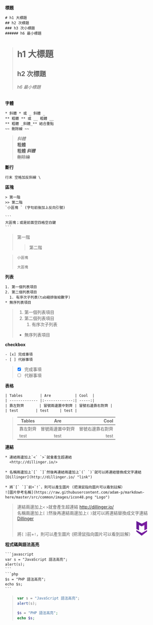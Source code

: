 **標題**

    # h1 大標題 
    ## h2 次標題
    ### h3 次小標題
    ###### h6 最小標題
> # h1 大標題
> ## h2 次標題
> ###### h6 最小標題
**字體**

    * 斜體 * 或 _ 斜體 _
    ** 粗體 ** 或 __ 粗體 __
    ** 粗體 _斜體_** 結合重點
    ~~ 刪除線 ~~
> *斜體* \
> **粗體** \
> **粗體 _斜體_** \
> ~~刪除線~~ 
    
**斷行**

    行末 空格加反斜線 \
**區塊**

    > 第一階
    >> 第二階
    `小區塊 ` (字句前後加上反向引號)
    
    ```
    大區塊；或是前面空四格空白鍵
    ```
> 第一階
>> 第二階

>`小區塊`
> ```
> 大區塊
> ```
**列表**

    1. 第一個列表項目
    2. 第二個列表項目
      1. 有序次子列表(tab縮排後給數字)
    * 無序列表項目
> 1. 第一個列表項目
> 2. 第二個列表項目  
>     1. 有序次子列表
> * 無序列表項目 

**checkbox**

    - [x] 完成事項
    - [ ] 代辦事項  
> - [x] 完成事項 
> - [ ] 代辦事項

**表格**
  
    | Tables        | Are           | Cool  |
    | ------------- |:-------------:| -----:|
    | 靠左對齊       | 冒號兩邊置中對齊 | 冒號右邊靠右對齊 |
    | test        | test     | test |
> | Tables        | Are           | Cool  |
> | ------------- |:-------------:| -----:|
> | 靠左對齊       | 冒號兩邊置中對齊 | 冒號右邊靠右對齊 |
> | test        | test     | test |

**連結**

    * 連結兩邊加上`<` `>`就會產生超連結
      <http://dillinger.io/>  
    
	* 名稱兩邊加上`[` `]`然後再連結兩邊加上`(` `)`就可以將連結替換成文字連結
    [Dillinger](http://dillinger.io/ "link")
	
    * 將`[` `]`前+`!`，則可以產生圖片 (把滑鼠指向圖片可以看到註解）
    ![圖片參考名稱](https://raw.githubusercontent.com/adam-p/markdown-here/master/src/common/images/icon48.png "Logo")
> 連結兩邊加上`<` `>`就會產生超連結 <http://dillinger.io/> \
> 名稱兩邊加上`[` `]`然後再連結兩邊加上`(` `)`就可以將連結替換成文字連結  
    [Dillinger](http://dillinger.io/ "link") \
> 將`[` `]`前+`!`，則可以產生圖片 (把滑鼠指向圖片可以看到註解）
    ![圖片參考名稱](https://raw.githubusercontent.com/adam-p/markdown-here/master/src/common/images/icon48.png "Logo")

**程式碼與語法高亮**
    
    ```javascript
    var s = "JavaScript 語法高亮";
    alert(s);
    ```
    ```php
    $s = "PHP 語法高亮";
    echo $s;
    ```
> ```javascript
> var s = "JavaScript 語法高亮";
> alert(s);
> ```
> ```php
> $s = "PHP 語法高亮";
> echo $s;
> ```
